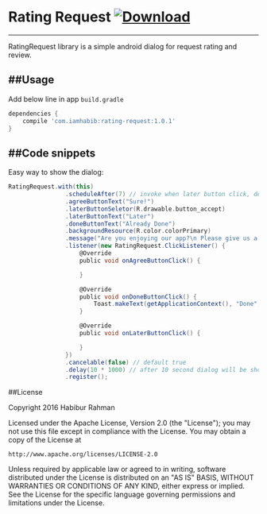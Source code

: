 # Rating Request [ ![Download](https://api.bintray.com/packages/osongae2/maven/rating-request/images/download.svg) ](https://bintray.com/osongae2/maven/rating-request/_latestVersion)
-------------------

RatingRequest library is a simple android dialog for request rating and review.

##Usage
-----------

Add below line in app ```build.gradle```
 
```gradle
dependencies {
	compile 'com.iamhabib:rating-request:1.0.1'
}
```

##Code snippets
---------------

Easy way to show the dialog:

```groovy
RatingRequest.with(this)
                .scheduleAfter(7) // invoke when later button click, default 5 days
                .agreeButtonText("Sure!")
                .laterButtonSeletor(R.drawable.button_accept)
                .laterButtonText("Later")
                .doneButtonText("Already Done")
                .backgroundResource(R.color.colorPrimary)
                .message("Are you enjoying our app?\n Please give us a review")
                .listener(new RatingRequest.ClickListener() {
                    @Override
                    public void onAgreeButtonClick() {

                    }

                    @Override
                    public void onDoneButtonClick() {
                        Toast.makeText(getApplicationContext(), "Done", Toast.LENGTH_LONG).show();
                    }

                    @Override
                    public void onLaterButtonClick() {

                    }
                })
                .cancelable(false) // default true
                .delay(10 * 1000) // after 10 second dialog will be shown, default 1000 milliseconds
                .register();
```

##License

Copyright 2016 Habibur Rahman

Licensed under the Apache License, Version 2.0 (the "License");
you may not use this file except in compliance with the License.
You may obtain a copy of the License at

    http://www.apache.org/licenses/LICENSE-2.0

Unless required by applicable law or agreed to in writing, software
distributed under the License is distributed on an "AS IS" BASIS,
WITHOUT WARRANTIES OR CONDITIONS OF ANY KIND, either express or implied.
See the License for the specific language governing permissions and
limitations under the License.